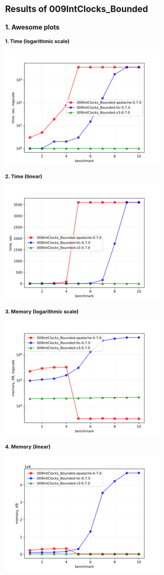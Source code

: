 # Results of 009IntClocks_Bounded


## 1. Awesome plots

### 1. Time (logarithmic scale)

![time-log](009IntClocks_Bounded-time-log.svg "Time Log")

### 2. Time (linear)

![time-log](009IntClocks_Bounded-time.svg "Time Log")

### 3. Memory (logarithmic scale)

![mem-log](009IntClocks_Bounded-mem-log.svg "Memory Log")

### 4. Memory (linear)

![mem](009IntClocks_Bounded-mem.svg "Memory Log")


